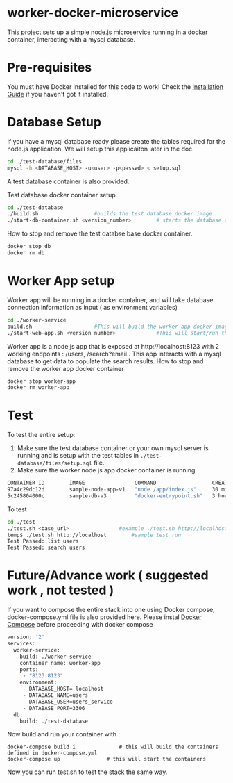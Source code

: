 # worker-docker-microservice 
This project sets up a simple node.js microservice running in a docker container, interacting with a mysql database.

# Pre-requisites

You must have Docker installed for this code to work! Check the [Installation Guide](https://docs.docker.com/engine/installation/) if you haven't got it installed.

# Database Setup 
If you have a mysql database ready please create the tables required for the node.js application. We will setup this applicaiton later in the doc.


```bash
cd ./test-database/files
mysql -h <DATABASE_HOST> -u<user> -p<passwd> < setup.sql
```
A test database container is also provided. 

Test database docker container setup

```bash
cd ./test-database
./build.sh					#builds the test database docker image 
./start-db-container.sh <version_number>        # starts the database container	
```
How to stop and remove the test databse base docker container.
```bash
docker stop db
docker rm db
```

# Worker App setup
Worker app will be running in a docker container, and will take database connection information as input ( as environment variables)

```bash
cd ./worker-service
build.sh 					#This will build the worker-app docker image
./start-web-app.sh <version_number>             #This will start/run the worker-app docker image in a container
```
Worker app is a node js app that is exposed at http://localhost:8123 with 2 working endpoints : /users, /search?email..
This app interacts with a mysql database to get data to populate the search results.
How to stop and remove the worker app docker container
```bash
docker stop worker-app
docker rm worker-app
```
# Test
To test the entire setup:
1. Make sure the test database container or your own mysql server is running and is setup with the test tables in ```./test-database/files/setup.sql``` file.
2. Make sure the worker node js app docker container is running.
```bash
CONTAINER ID        IMAGE                COMMAND                  CREATED             STATUS              PORTS                    NAMES
97a4c29dc12d        sample-node-app-v1   "node /app/index.js"     30 minutes ago      Up 30 minutes       0.0.0.0:8123->8123/tcp   worker-app
5c245804000c        sample-db-v3         "docker-entrypoint.sh"   3 hours ago         Up 3 hours          0.0.0.0:3306->3306/tcp   db
```
To test
```bash
cd ./test
./test.sh <base_url>  				#example ./test.sh http://localhost
temp$ ./test.sh http://localhost		#sample test run
Test Passed: list users
Test Passed: search users
```
# Future/Advance work ( suggested work , not tested )
If you want to compose the entire stack into one using Docker compose, docker-compose.yml file is also provided here.
Please instal [Docker Compose](https://docs.docker.com/compose/install/) before proceeding with docker compose
```bash
version: '2'
services:
  worker-service:
    build: ./worker-service
    container_name: worker-app
    ports:
     - "8123:8123"
    environment:
     - DATABASE_HOST= localhost
     - DATABASE_NAME=users
     - DATABASE_USER=users_service
     - DATABASE_PORT=3306
  db:
    build: ./test-database
```
Now build and run your container with :
```
docker-compose build i				# this will build the containers defined in docker-compose.yml
docker-compose up 				# this will start the containers
```
Now you can run test.sh to test the stack the same way.


